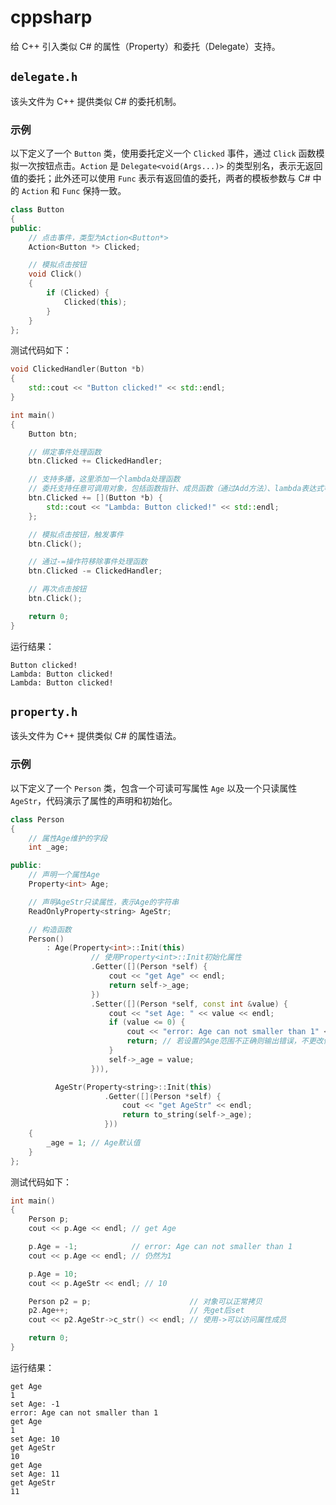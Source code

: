 # cppsharp

给 C++ 引入类似 C# 的属性（Property）和委托（Delegate）支持。

## `delegate.h`

该头文件为 C++ 提供类似 C# 的委托机制。

### 示例

以下定义了一个 `Button` 类，使用委托定义一个 `Clicked` 事件，通过 `Click` 函数模拟一次按钮点击。`Action` 是 `Delegate<void(Args...)>` 的类型别名，表示无返回值的委托；此外还可以使用 `Func` 表示有返回值的委托，两者的模板参数与 C# 中的 `Action` 和 `Func` 保持一致。

```cpp
class Button
{
public:
    // 点击事件，类型为Action<Button*>
    Action<Button *> Clicked;

    // 模拟点击按钮
    void Click()
    {
        if (Clicked) {
            Clicked(this);
        }
    }
};
```

测试代码如下：

```cpp
void ClickedHandler(Button *b)
{
    std::cout << "Button clicked!" << std::endl;
}

int main()
{
    Button btn;

    // 绑定事件处理函数
    btn.Clicked += ClickedHandler;

    // 支持多播，这里添加一个lambda处理函数
    // 委托支持任意可调用对象，包括函数指针、成员函数（通过Add方法）、lambda表达式等
    btn.Clicked += [](Button *b) {
        std::cout << "Lambda: Button clicked!" << std::endl;
    };

    // 模拟点击按钮，触发事件
    btn.Click();

    // 通过-=操作符移除事件处理函数
    btn.Clicked -= ClickedHandler;

    // 再次点击按钮
    btn.Click();

    return 0;
}
```

运行结果：

```plaintext
Button clicked!
Lambda: Button clicked!
Lambda: Button clicked!
```

## `property.h`

该头文件为 C++ 提供类似 C# 的属性语法。

### 示例

以下定义了一个 `Person` 类，包含一个可读可写属性 `Age` 以及一个只读属性 `AgeStr`，代码演示了属性的声明和初始化。

```cpp
class Person
{
    // 属性Age维护的字段
    int _age;

public:
    // 声明一个属性Age
    Property<int> Age;

    // 声明AgeStr只读属性，表示Age的字符串
    ReadOnlyProperty<string> AgeStr;

    // 构造函数
    Person()
        : Age(Property<int>::Init(this)
                  // 使用Property<int>::Init初始化属性
                  .Getter([](Person *self) {
                      cout << "get Age" << endl;
                      return self->_age;
                  })
                  .Setter([](Person *self, const int &value) {
                      cout << "set Age: " << value << endl;
                      if (value <= 0) {
                          cout << "error: Age can not smaller than 1" << endl;
                          return; // 若设置的Age范围不正确则输出错误，不更改值
                      }
                      self->_age = value;
                  })),

          AgeStr(Property<string>::Init(this)
                     .Getter([](Person *self) {
                         cout << "get AgeStr" << endl;
                         return to_string(self->_age);
                     }))
    {
        _age = 1; // Age默认值
    }
};
```

测试代码如下：

```cpp
int main()
{
    Person p;
    cout << p.Age << endl; // get Age

    p.Age = -1;            // error: Age can not smaller than 1
    cout << p.Age << endl; // 仍然为1

    p.Age = 10;
    cout << p.AgeStr << endl; // 10

    Person p2 = p;                      // 对象可以正常拷贝
    p2.Age++;                           // 先get后set
    cout << p2.AgeStr->c_str() << endl; // 使用->可以访问属性成员

    return 0;
}
```

运行结果：

```plaintext
get Age
1
set Age: -1
error: Age can not smaller than 1
get Age
1
set Age: 10
get AgeStr
10
get Age
set Age: 11
get AgeStr
11
```
